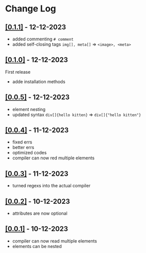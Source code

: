 # Change Log

## [[0.1.1]](https://github.com/418e/Kitten/commits/main/) - 12-12-2023

- added commenting `# comment`
- added self-closing tags `img[], meta[]` => `<image>, <meta>`

## [[0.1.0]](https://github.com/418e/Kitten/commits/main/) - 12-12-2023

First release

- adde installation methods

## [[0.0.5]](https://github.com/418e/Kitten/commits/main/) - 12-12-2023

- element nesting
- updated syntax `div[]{hello kitten}` => `div[]{"hello kitten"}`

## [[0.0.4]](https://github.com/418e/Kitten/commits/main/) - 11-12-2023

- fixed errs
- better errs
- optimized codes
- compiler can now red multiple elements

## [[0.0.3]](https://github.com/418e/Kitten/commits/main/) - 11-12-2023

- turned regexs into the actual compiler

## [[0.0.2]](https://github.com/418e/Kitten/commits/main/) - 10-12-2023

- attributes are now optional

## [[0.0.1]](https://github.com/418e/Kitten/commits/main/) - 10-12-2023

- compiler can now read multiple elements
- elements can be nested
